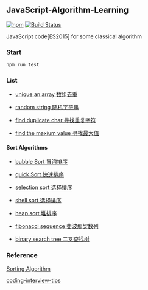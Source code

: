 ## JavaScript-Algorithm-Learning

[![npm](https://img.shields.io/npm/v/npm.svg?maxAge=2592000)]()
[![Build Status](https://travis-ci.org/JackPu/JavaScript-Algorithm-Learning.svg?branch=master)](https://travis-ci.org/JackPu/JavaScript-Algorithm-Learning)

JavaScript code[ES2015] for some classical algorithm

### Start

``` bash
npm run test
```

### List

+ [unique an array 数组去重]('https://github.com/JackPu/JavaScript-Algorithm-Learning/blob/master/code/unique.js')

+ [random string 随机字符串]('https://github.com/JackPu/JavaScript-Algorithm-Learning/blob/master/code/random-string.js')

+ [find duplicate char 寻找重复字符]('https://github.com/JackPu/JavaScript-Algorithm-Learning/blob/master/code/find-the-max-duplicate-chat.js')

+ [find the maxium value 寻找最大值]('https://github.com/JackPu/JavaScript-Algorithm-Learning/blob/master/code/find-max.js')

#### Sort Algorithms

+ [bubble Sort 冒泡排序]('https://github.com/JackPu/JavaScript-Algorithm-Learning/blob/master/code/bubble-sort.js')

+ [quick Sort 快速排序]('https://github.com/JackPu/JavaScript-Algorithm-Learning/blob/master/code/quick-sort.js')

+ [selection sort 选择排序]('https://github.com/JackPu/JavaScript-Algorithm-Learning/blob/master/code/bubble-sort.js')

+ [shell sort 选择排序]('https://github.com/JackPu/JavaScript-Algorithm-Learning/blob/master/code/shell-sort.js')

+ [heap sort 堆排序]('https://github.com/JackPu/JavaScript-Algorithm-Learning/blob/master/code/heap-sort.js')


+ [fibonacci sequence 斐波那契数列]('https://github.com/JackPu/JavaScript-Algorithm-Learning/blob/master/code/fibonacci-sequence-canvas.js')

+ [binary search tree 二叉查找树](https://github.com/JackPu/JavaScript-Algorithm-Learning/blob/master/code/binary-search-tree.js)

### Reference

[Sorting Algorithm](http://khan4019.github.io/front-end-Interview-Questions/sort.html)

[coding-interview-tips](https://www.interviewcake.com/article/javascript/coding-interview-tips)